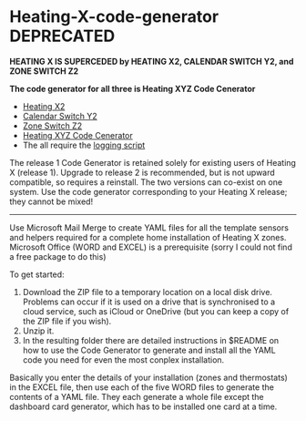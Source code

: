 # Heating-X-code-generator DEPRECATED

**HEATING X IS SUPERCEDED by HEATING X2, CALENDAR SWITCH Y2, and ZONE SWITCH Z2** 

**The code generator for all three is Heating XYZ Code Cenerator**

- [Heating X2](https://gist.github.com/AndySymons/3592c942ebeca2d5852f7d0c181edf55)
- [Calendar Switch Y2](https://gist.github.com/AndySymons/869e9a34d84c4ddc03fc762a1fc6d88b)
- [Zone Switch Z2](https://gist.github.com/AndySymons/7e21dacb6cd76921640121d73cc62dba)
- [Heating XYZ Code Cenerator](https://github.com/AndySymons/Heating-XYZ-code-generator)
- The all require the [logging script](https://gist.github.com/AndySymons/105062c71de2badad995618fec0fe1ee) 

The release 1 Code Generator is retained solely for existing users of Heating X (release 1). Upgrade to release 2 is recommended, but is not upward compatible, so requires a reinstall. The two versions can co-exist on one system. Use the code generator corresponding to your Heating X release; they cannot be mixed! 

---

Use Microsoft Mail Merge to create YAML files for all the template sensors and helpers required for a complete home installation of Heating X zones. 
Microsoft Office (WORD and EXCEL) is a prerequisite (sorry I could not find a free package to do this) 

To get started: 
1. Download the ZIP file to a temporary location on a local disk drive. Problems can occur if it is used on a drive that is synchronised to a cloud service, such as iCloud or OneDrive (but you can keep a copy of the ZIP file if you wish). 
2. Unzip it. 
3. In the resulting folder there are detailed instructions in $README on how to use the Code Generator to generate and install all the YAML code you need for even the most conplex installation. 

Basically you enter the details of your installation (zones and thermostats) in the EXCEL file, then use each of the five WORD files to generate the contents of a YAML file. They each generate a whole file except the dashboard card generator, which has to be installed one card at a time.    
